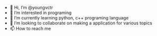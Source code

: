 - 👋 Hi, I’m @youngvctr
- 👀 I’m interested in programing
- 🌱 I’m currently learning python, c++ programing language
- 💞️ I’m looking to collaborate on making a application for various topics
- 📫 How to reach me

<!---
youngvctr/youngvctr is a ✨ special ✨ repository because its `README.md` (this file) appears on your GitHub profile.
You can click the Preview link to take a look at your changes.
--->
